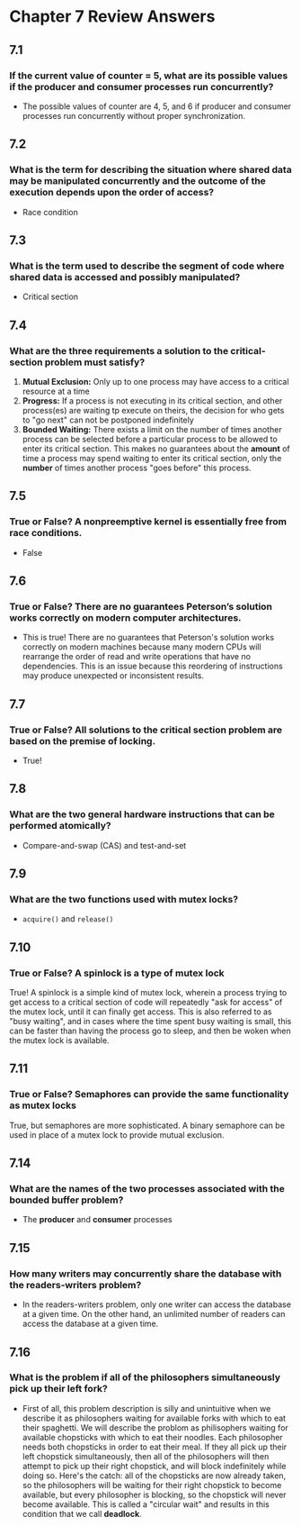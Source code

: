 # Chapter 7 Review Answers

## 7.1
### If the current value of counter = 5, what are its possible values if the producer and consumer processes run concurrently?
- The possible values of counter are 4, 5, and 6 if producer and consumer processes run concurrently without proper synchronization.

## 7.2
### What is the term for describing the situation where shared data may be manipulated concurrently and the outcome of the execution depends upon the order of access?
- Race condition

## 7.3
### What is the term used to describe the segment of code where shared data is accessed and possibly manipulated?
- Critical section

## 7.4
### What are the three requirements a solution to the critical-section problem must satisfy?
1. **Mutual Exclusion:** Only up to one process may have access to a critical resource at a time
2. **Progress:** If a process is not executing in its critical section, and other process(es) are waiting tp execute on theirs, the decision for who gets to "go next" can not be postponed indefinitely
3. **Bounded Waiting:** There exists a limit on the number of times another process can be selected before a particular process to be allowed to enter its critical section. This makes no guarantees about the **amount** of time a process may spend waiting to enter its critical section, only the **number** of times another process "goes before" this process.

## 7.5
### True or False? A nonpreemptive kernel is essentially free from race conditions.
- False

## 7.6
### True or False? There are no guarantees Peterson’s solution works correctly on modern computer architectures.
- This is true! There are no guarantees that Peterson's solution works correctly on modern machines because many modern CPUs will rearrange the order of read and write operations that have no dependencies. This is an issue because this reordering of instructions may produce unexpected or inconsistent results.

## 7.7
### True or False? All solutions to the critical section problem are based on the premise of locking.
- True! 

## 7.8
### What are the two general hardware instructions that can be performed atomically?
- Compare-and-swap (CAS) and test-and-set

## 7.9
### What are the two functions used with mutex locks?
- `acquire()` and `release()`

## 7.10
### True or False? A spinlock is a type of mutex lock
True! A spinlock is a simple kind of mutex lock, wherein a process trying to get access to a critical section of code will repeatedly "ask for access" of the mutex lock, until it can finally get access. This is also referred to as "busy waiting", and in cases where the time spent busy waiting is small, this can be faster than having the process go to sleep, and then be woken when the mutex lock is available.

## 7.11
### True or False? Semaphores can provide the same functionality as mutex locks
True, but semaphores are more sophisticated. A binary semaphore can be used in place of a mutex lock to provide mutual exclusion.


## 7.14
### What are the names of the two processes associated with the bounded buffer problem?
- The **producer** and **consumer** processes

## 7.15
### How many writers may concurrently share the database with the readers-writers problem?
- In the readers-writers problem, only one writer can access the database at a given time. On the other hand, an unlimited number of readers can access the database at a given time.

## 7.16
### What is the problem if all of the philosophers simultaneously pick up their left fork?
- First of all, this problem description is silly and unintuitive when we describe it as philosophers waiting for available forks with which to eat their spaghetti. We will describe the problom as philisophers waiting for available chopsticks with which to eat their noodles. Each philosopher needs both chopsticks in order to eat their meal. If they all pick up their left chopstick simultaneously, then all of the philosophers will then attempt to pick up their right chopstick, and will block indefinitely while doing so. Here's the catch: all of the chopsticks are now already taken, so the philosophers will be waiting for their right chopstick to become available, but every philosopher is blocking, so the chopstick will never become available. This is called a "circular wait" and results in this condition that we call **deadlock**.

